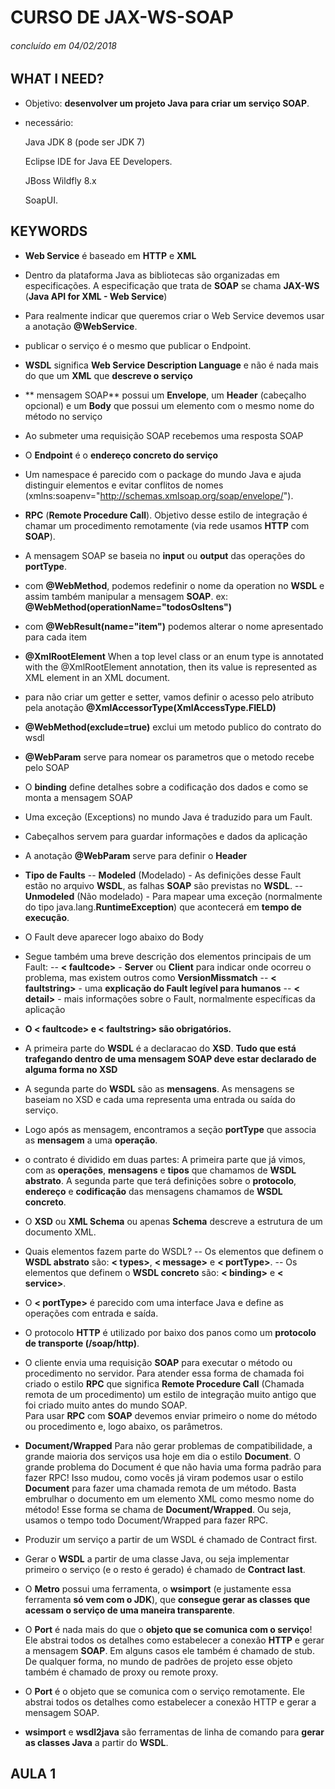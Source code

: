 # CURSO DE JAX-WS-SOAP
###### concluído em 04/02/2018

## WHAT I NEED?
- Objetivo: **desenvolver um projeto Java para criar um serviço SOAP**. 

- necessário:

    Java JDK 8 (pode ser JDK 7) 

    Eclipse IDE for Java EE Developers. 

    JBoss Wildfly 8.x 

    SoapUI.



## KEYWORDS

- **Web Service** é baseado em **HTTP** e **XML**

- Dentro da plataforma Java as bibliotecas são organizadas em especificações. A especificação que trata de **SOAP** se chama **JAX-WS** (**Java API for XML - Web Service**)

- Para realmente indicar que queremos criar o Web Service devemos usar a anotação **@WebService**.

- publicar o serviço é o mesmo que publicar o Endpoint.

- **WSDL** significa **Web Service Description Language** e não é nada mais do que um **XML** que **descreve o serviço**

- ** mensagem SOAP** possui um **Envelope**, um **Header** (cabeçalho opcional) e um **Body** que possui um elemento com o mesmo nome do método no serviço

- Ao submeter uma requisição SOAP recebemos uma resposta SOAP

- O **Endpoint** é o **endereço concreto do serviço**

- Um namespace é parecido com o package do mundo Java e ajuda distinguir elementos e evitar conflitos de nomes (xmlns:soapenv="http://schemas.xmlsoap.org/soap/envelope/").

- **RPC** (**Remote Procedure Call**). Objetivo desse estilo de integração é chamar um procedimento remotamente (via rede usamos **HTTP** com **SOAP**).

- A mensagem SOAP se baseia no **input** ou **output** das operações do **portType**.

- com **@WebMethod**, podemos redefinir o nome da operation no **WSDL** e assim também manipular a mensagem **SOAP**. ex: **@WebMethod(operationName="todosOsItens")**

- com **@WebResult(name="item")** podemos alterar o nome apresentado para cada item

- **@XmlRootElement** When a top level class or an enum type is annotated with the @XmlRootElement annotation, then its value is represented as XML element in an XML document.

- para não criar um getter e setter, vamos definir o acesso pelo atributo pela anotação **@XmlAccessorType(XmlAccessType.FIELD)**

- **@WebMethod(exclude=true)** exclui um metodo publico do contrato do wsdl

- **@WebParam** serve para nomear os parametros que o metodo recebe pelo SOAP

- O **binding** define detalhes sobre a codificação dos dados e como se monta a mensagem SOAP

- Uma exceção (Exceptions) no mundo Java é traduzido para um Fault.

- Cabeçalhos servem para guardar informações e dados da aplicação

- A anotação **@WebParam** serve para definir o **Header**

- **Tipo de Faults** 
-- **Modeled** (Modelado) - As definições desse Fault estão no arquivo **WSDL**, as falhas **SOAP** são previstas no **WSDL**.
-- **Unmodeled** (Não modelado) - Para mapear uma exceção (normalmente do tipo java.lang.**RuntimeException**) que acontecerá em **tempo de execução**.

- O Fault deve aparecer logo abaixo do Body

- Segue também uma breve descrição dos elementos principais de um Fault:
-- **< faultcode>** - **Server** ou **Client** para indicar onde ocorreu o problema, mas existem outros como **VersionMissmatch**
-- **< faultstring>** - uma **explicação do Fault legível para humanos**
-- **< detail>** - mais informações sobre o Fault, normalmente específicas da aplicação

- **O < faultcode> e < faultstring> são obrigatórios.**

- A primeira parte do **WSDL** é a declaracao do **XSD**. **Tudo que está trafegando dentro de uma mensagem SOAP deve estar declarado de alguma forma no XSD**

- A segunda parte do **WSDL** são as **mensagens**. As mensagens se baseiam no XSD e cada uma representa uma entrada ou saída do serviço.

- Logo após as mensagem, encontramos a seção **portType** que associa as **mensagem** a uma **operação**.

- o contrato é dividido em duas partes: A primeira parte que já vimos, com as **operações**, **mensagens** e **tipos** que chamamos de **WSDL abstrato**. A segunda parte que terá definições sobre o **protocolo**, **endereço** e **codificação** das mensagens chamamos de **WSDL concreto**.

- O **XSD** ou **XML Schema** ou apenas **Schema** descreve a estrutura de um documento XML.

- Quais elementos fazem parte do WSDL?
-- Os elementos que definem o **WSDL abstrato** são: **< types>**, **< message>** e **< portType>**. 
-- Os elementos que definem o **WSDL concreto** são: **< binding>** e **< service>**.

- O **< portType>** é parecido com uma interface Java e define as operações com entrada e saída.

- O protocolo **HTTP** é utilizado por baixo dos panos como um **protocolo de transporte (/soap/http)**.

- O cliente envia uma requisição **SOAP** para executar o método ou procedimento no servidor. Para atender essa forma de chamada foi criado o estilo **RPC** que significa **Remote Procedure Call** (Chamada remota de um procedimento) um estilo de integração muito antigo que foi criado muito antes do mundo SOAP.  
Para usar **RPC** com **SOAP** devemos enviar primeiro o nome do método ou procedimento e, logo abaixo, os parâmetros.

- **Document/Wrapped**
Para não gerar problemas de compatibilidade, a grande maioria dos serviços usa hoje em dia o estilo **Document**. O grande problema do Document é que não havia uma forma padrão para fazer RPC! Isso mudou, como vocês já viram podemos usar o estilo **Document** para fazer uma chamada remota de um método. Basta embrulhar o documento em um elemento XML como mesmo nome do método! Esse forma se chama de **Document/Wrapped**. Ou seja, usamos o tempo todo Document/Wrapped para fazer RPC.

- Produzir um serviço a partir de um WSDL é chamado de Contract first.

- Gerar o **WSDL** a partir de uma classe Java, ou seja implementar primeiro o serviço (e o resto é gerado) é chamado de **Contract last**.

- O **Metro** possui uma ferramenta, o **wsimport** (e justamente essa ferramenta **só vem com o JDK**), que **consegue gerar as classes que acessam o serviço de uma maneira transparente**.

- O **Port** é nada mais do que o **objeto que se comunica com o serviço**! Ele abstrai todos os detalhes como estabelecer a conexão **HTTP** e gerar a mensagem **SOAP**. Em alguns casos ele também é chamado de stub. De qualquer forma, no mundo de padrões de projeto esse objeto também é chamado de proxy ou remote proxy.

- O **Port** é o objeto que se comunica com o serviço remotamente. Ele abstrai todos os detalhes como estabelecer a conexão HTTP e gerar a mensagem SOAP.

- **wsimport** e **wsdl2java** são ferramentas de linha de comando para **gerar as classes Java** a partir do **WSDL**.



## AULA 1
